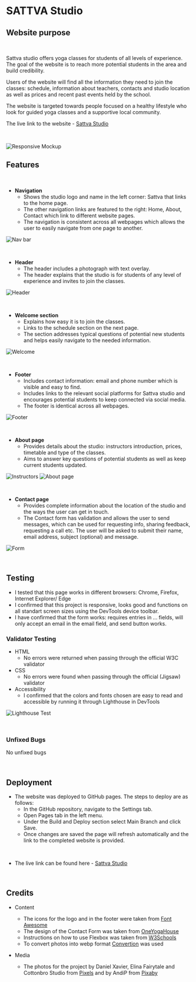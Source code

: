 # SATTVA Studio


## Website purpose 
<br>

Sattva studio offers yoga classes for students of all levels of experience. The goal of the website is to reach more potential students in the area and build credibility.

Users of the website will find all the information they need to join the classes: schedule, information about teachers, contacts and studio location as well as prices and recent past events held by the school.

The website is targeted towards people focused on a healthy lifestyle who look for guided yoga classes and a supportive local community.

The live link to the website - [Sattva Studio](https://e-kai00.github.io/yoga-studio/)

<br>

![Responsive Mockup](/assets/images/readme-img/mockup-screenshot.webp)
<br>

## Features 
<br>

+ __Navigation__
    + Shows the studio logo and name in the left corner: Sattva that links to the home page.
    + The other navigation links are featured to the right: Home, About, Contact which link to different website pages.
    + The navigation is consistent across all webpages which allows the user to easily navigate from one page to another.

![Nav bar](/assets/images/readme-img/navigation.webp)

<br> 

+ __Header__ 
    + The header includes a photograph with text overlay.
    + The header explains that the studio is for students of any level of experience and invites to join the classes.

![Header](/assets/images/readme-img/photo-text-overlay.webp)    

<br>

+ __Welcome section__
    + Explains how easy it is to join the classes.
    + Links to the schedule section on the next page.
    + The section addresses typical questions of potential new students and helps easily navigate to the  needed information.

![Welcome](/assets/images/readme-img/Info-section.webp)

<br> 

+ __Footer__
    + Includes contact information: email and phone number which is visible and easy to find.
    + Includes links to the relevant social platforms for Sattva studio and encourages potential students to keep connected via social media.
    + The footer is identical across all webpages.

![Footer](/assets/images/readme-img/footer.webp)

 <br>

+ __About page__
    + Provides details about the studio: instructors introduction, prices, timetable and type of the classes.
    + Aims to answer key questions of potential students as well as keep current students updated.

![Instructors](/assets/images/readme-img/about-teachers.jpg)
![About page](/assets/images/readme-img/about-schedule.jpg)

<br> 

+ __Contact page__ 
    + Provides complete information about the location of the studio and the ways the user can get in touch.
    + The Contact form has validation and allows the user to send messages, which can be used for requesting info, sharing feedback, requesting a call etc. The user will be asked to submit their name, email address, subject (optional) and message.

![Form](/assets/images/readme-img/contact-form.webp)

<br>

## Testing

+ I tested that this page works in different browsers: Chrome, Firefox, Internet Explorer/ Edge
+ I confirmed that this project is responsive, looks good and functions on all standart screen sizes using the DevTools device toolbar.
+ I have confirmed that the form works: requires entries in ... fields, will only accept an email in the email field, and send button works.

### Validator Testing

+ HTML
    + No errors were returned when passing through the official W3C validator
+ CSS
    + No errors were found when passing through the official (Jigsaw) validator
+ Accessibility
    + I confirmed that the colors and fonts chosen are easy to read and accessible by running it through Lighthouse in DevTools

![Lighthouse Test](/assets/images/readme-img/lighthouse-test.webp)

<br> 

### Unfixed Bugs
No unfixed bugs

<br> 

## Deployment

+ The website was deployed to GitHub pages. The steps to deploy are as follows:
    + In the GitHub repository, navigate to the Settings tab.
    + Open Pages tab in the left menu.
    + Under the Build and Deploy section select Main Branch and click Save.
    + Once changes are saved the page will refresh automatically and the link to the completed website is provided.

<br>

+ The live link can be found here - [Sattva Studio](https://e-kai00.github.io/yoga-studio/)

<br> 

## Credits

+ Content
    + The icons for the logo and in the footer were taken from [Font Awesome](https://fontawesome.com/)
    + The design of the Contact Form was taken from [OneYogaHouse](https://oneyogahouse.com/contact-us/)
    + Instructions on how to use Flexbox was taken from [W3Schools](https://www.w3schools.com/css/css3_flexbox.asp)
    + To convert photos into webp format [Convertion](https://convertio.co/) was used

+ Media
    + The photos for the project by Daniel Xavier, Elina Fairytale and Cottonbro Studio from [Pixels](https://www.pexels.com/) and by AndiP from [Pixaby](https://pixabay.com/)
